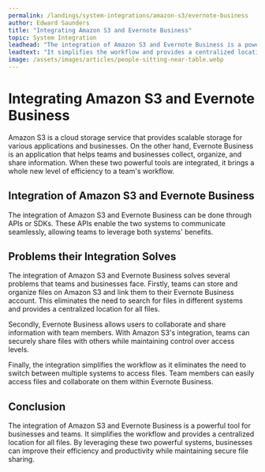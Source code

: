 ```yaml
---
permalink: /landings/system-integrations/amazon-s3/evernote-business
author: Edward Saunders
title: "Integrating Amazon S3 and Evernote Business"
topic: System Integration
leadhead: "The integration of Amazon S3 and Evernote Business is a powerful tool for businesses and teams"
leadtext: "It simplifies the workflow and provides a centralized location for all files. By leveraging these two powerful systems, businesses can improve their efficiency and productivity while maintaining secure file sharing."
image: /assets/images/articles/people-sitting-near-table.webp
---
```

<div class="arttext">	<h1>Integrating Amazon S3 and Evernote Business</h1>
	<p>Amazon S3 is a cloud storage service that provides scalable storage for various applications and businesses. On the other hand, Evernote Business is an application that helps teams and businesses collect, organize, and share information. When these two powerful tools are integrated, it brings a whole new level of efficiency to a team's workflow. </p>
	<h2>Integration of Amazon S3 and Evernote Business</h2>
	<p>The integration of Amazon S3 and Evernote Business can be done through APIs or SDKs. These APIs enable the two systems to communicate seamlessly, allowing teams to leverage both systems' benefits.</p>
	<h2>Problems their Integration Solves</h2>
	<p>The integration of Amazon S3 and Evernote Business solves several problems that teams and businesses face. Firstly, teams can store and organize files on Amazon S3 and link them to their Evernote Business account. This eliminates the need to search for files in different systems and provides a centralized location for all files.</p>
	<p>Secondly, Evernote Business allows users to collaborate and share information with team members. With Amazon S3's integration, teams can securely share files with others while maintaining control over access levels.</p>
	<p>Finally, the integration simplifies the workflow as it eliminates the need to switch between multiple systems to access files. Team members can easily access files and collaborate on them within Evernote Business.</p>
	<h2>Conclusion</h2>
	<p>The integration of Amazon S3 and Evernote Business is a powerful tool for businesses and teams. It simplifies the workflow and provides a centralized location for all files. By leveraging these two powerful systems, businesses can improve their efficiency and productivity while maintaining secure file sharing. </p>
</div>